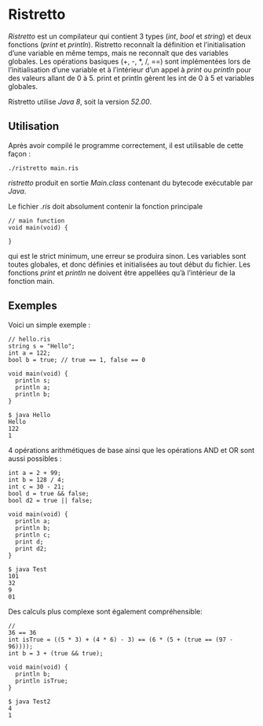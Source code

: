 # Ristretto


*Ristretto* est un compilateur qui contient 3 types (*int*, *bool* et *string*) et deux fonctions (*print* et *println*). Ristretto reconnaît la définition et l’initialisation d’une variable en même temps, mais ne reconnaît que des variables globales. Les opérations basiques (+, -, *, /, ==) sont implémentées lors de l’initialisation d’une variable et à l’intérieur d’un appel à *print* ou *println* pour des valeurs allant de 0 à 5. print et println gèrent les int de 0 à 5 et variables globales.

Ristretto utilise *Java 8*, soit la version *52.00*.

## Utilisation

Après avoir compilé le programme correctement, il est utilisable de cette façon : 

```
./ristretto main.ris
```

*ristretto* produit en sortie *Main.class* contenant du bytecode exécutable par *Java*.

Le fichier *.ris* doit absolument contenir la fonction principale

```
// main function
void main(void) {

}
```

qui est le strict minimum, une erreur se produira sinon. Les variables sont toutes globales, et donc définies et initialisées au tout début du fichier. Les fonctions *print* et *println* ne doivent être appellées qu’à l’intérieur de la fonction main.

## Exemples

Voici un simple exemple :

```
// hello.ris
string s = "Hello";
int a = 122;
bool b = true; // true == 1, false == 0

void main(void) {
  println s;
  println a;
  println b;
}
```

```
$ java Hello
Hello
122
1
```

4 opérations arithmétiques de base ainsi que les opérations AND et OR sont aussi possibles :

```
int a = 2 + 99;
int b = 128 / 4;
int c = 30 - 21;
bool d = true && false;
bool d2 = true || false;

void main(void) {
  println a;
  println b;
  println c;
  print d;
  print d2;
}
```

```
$ java Test
101
32
9
01
```

Des calculs plus complexe sont également compréhensible:

```
//
36 == 36
int isTrue = ((5 * 3) + (4 * 6) - 3) == (6 * (5 + (true == (97 - 96))));
int b = 3 + (true && true);

void main(void) {
  println b;
  println isTrue;
}
```

```
$ java Test2
4
1
```
